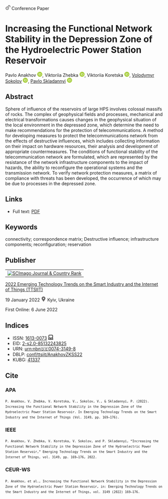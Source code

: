 <img src="/icons/unlock.svg" width="16" height="16"> Conference Paper

# Increasing the Functional Network Stability in the Depression Zone of the Hydroelectric Power Station Reservoir

Pavlo Anakhov <a href="https://orcid.org/0000-0001-9169-8560" target="_blank"><img src="/icons/orcid.svg" width="16" height="16"></a>,
Viktoriia Zhebka <a href="https://orcid.org/0000-0003-4051-1190" target="_blank"><img src="/icons/orcid.svg" width="16" height="16"></a>,
Viktoriia Koretska <a href="https://orcid.org/0000-0003-1570-7669" target="_blank"><img src="/icons/orcid.svg" width="16" height="16"></a>,
<a href="/">Volodymyr Sokolov</a> <a href="https://orcid.org/0000-0002-9349-7946" target="_blank"><img src="/icons/orcid.svg" width="16" height="16"></a>,
<a href="https://pavlo-skladannyi.github.io/">Pavlo Skladannyi</a> <a href="https://orcid.org/0000-0002-7775-6039" target="_blank"><img src="/icons/orcid.svg" width="16" height="16"></a>

## Abstract

Sphere of influence of the reservoirs of large HPS involves colossal massifs of rocks. The complex of geophysical fields and processes, mechanical and electrical transformations causes changes in the geophysical situation of the local environment in the depressed zone, which determine the need to make recommendations for the protection of telecommunications. A method for developing measures to protect the telecommunications network from the effects of destructive influences, which includes collecting information on their impact on hardware resources, their analysis and development of appropriate countermeasures. The conditions of functional stability of the telecommunication network are formulated, which are represented by the resistance of the network infrastructure components to the impact of hazards, the ability to reconfigure the operational systems and the transmission network. To verify network protection measures, a matrix of compliance with threats has been developed, the occurrence of which may be due to processes in the depressed zone.

## Links

* Full text: [PDF](http://ceur-ws.org/Vol-3149/short8.pdf)

## Keywords

connectivity; correspondence matrix; Destructive influence; infrastructure components; reconfiguration; reservation

## Publisher

<table>
<tr>
<td>
<a href="https://www.scimagojr.com/journalsearch.php?q=21100218356&amp;tip=sid&amp;exact=no" title="SCImago Journal &amp; Country Rank"><img border="0" src="https://www.scimagojr.com/journal_img.php?id=21100218356" alt="SCImago Journal &amp; Country Rank"  /></a>
</td>
</tr>
</table>

[2022 Emerging Technology Trends on the Smart Industry and the Internet of Things (TTSIIT)](https://ceur-ws.org/Vol-3149/)

19 January 2022 <img src="/icons/location-pin.svg" width="16" height="16"> Kyiv, Ukraine

First Online: 6 June 2022


## Indices

* ISSN: [1613-0073](https://portal.issn.org/resource/ISSN/1613-0073) <img src="/icons/online.svg" width="16" height="16">
* EID: [2-s2.0-85132243825](http://www.scopus.com/record/display.url?origin=inward&eid=2-s2.0-85132243825)
* URN: [urn:nbn:de:0074-3149-8](https://nbn-resolving.org/xml/urn:nbn:de:0074-3149-8)
* DBLP: [conf/ttsiit/AnakhovZKSS22](https://dblp.org/rec/conf/ttsiit/AnakhovZKSS22)
* KUBG: [41337](http://elibrary.kubg.edu.ua/id/eprint/41337/)

## Cite

### APA

<small>`P. Anakhov, V. Zhebka, V. Koretska, V., Sokolov, V., & Skladannyi, P. (2022). Increasing the Functional Network Stability in the Depression Zone of the Hydroelectric Power Station Reservoir. In Emerging Technology Trends on the Smart Industry and the Internet of Things (Vol. 3149, pp. 169–176).`</small>

### IEEE

<small>`P. Anakhov, V. Zhebka, V. Koretska, V. Sokolov, and P. Skladannyi, “Increasing the Functional Network Stability in the Depression Zone of the Hydroelectric Power Station Reservoir,” Emerging Technology Trends on the Smart Industry and the Internet of Things, vol. 3149, pp. 169–176, 2022.`</small>

### CEUR-WS

<small>`P. Anakhov, et al., Increasing the Functional Network Stability in the Depression Zone of the Hydroelectric Power Station Reservoir, in: Emerging Technology Trends on the Smart Industry and the Internet of Things, vol. 3149 (2022) 169–176.`</small>